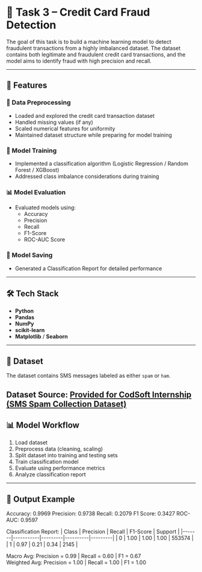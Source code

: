 # 📝 Task 3 – Credit Card Fraud Detection

The goal of this task is to build a machine learning model to detect fraudulent transactions from a highly imbalanced dataset. The dataset contains both legitimate and fraudulent credit card transactions, and the model aims to identify fraud with high precision and recall.

---

## 🚀 Features

### 🧹 Data Preprocessing
- Loaded and explored the credit card transaction dataset
- Handled missing values (if any)
- Scaled numerical features for uniformity
- Maintained dataset structure while preparing for model training

### 🤖 Model Training
- Implemented a classification algorithm (Logistic Regression / Random Forest / XGBoost)
- Addressed class imbalance considerations during training

### 📊 Model Evaluation
- Evaluated models using:
  - Accuracy
  - Precision
  - Recall
  - F1-Score
  - ROC-AUC Score

### 💾 Model Saving
- Generated a Classification Report for detailed performance

---

## 🛠 Tech Stack
- **Python**
- **Pandas**
- **NumPy**
- **scikit-learn**
- **Matplotlib** / **Seaborn**

---

## 📂 Dataset
The dataset contains SMS messages labeled as either `spam` or `ham`.  

**Dataset Source:** [Provided for CodSoft Internship (SMS Spam Collection Dataset)
](https://www.kaggle.com/datasets/kartik2112/fraud-detection)
---

## 📊 Model Workflow
1. Load dataset
2. Preprocess data (cleaning, scaling)
3. Split dataset into training and testing sets
4. Train classification model
5. Evaluate using performance metrics
6. Analyze classification report
---

## 📌 Output Example
Accuracy: 0.9969
Precision: 0.9738
Recall: 0.2079
F1 Score: 0.3427
ROC-AUC: 0.9597

Classification Report:
| Class | Precision | Recall  | F1-Score | Support |
|-------|-----------|---------|----------|---------|
| 0     | 1.00      | 1.00    | 1.00     | 553574  |
| 1     | 0.97      | 0.21    | 0.34     | 2145    |

Macro Avg: Precision = 0.99 | Recall = 0.60 | F1 = 0.67  
Weighted Avg: Precision = 1.00 | Recall = 1.00 | F1 = 1.00
